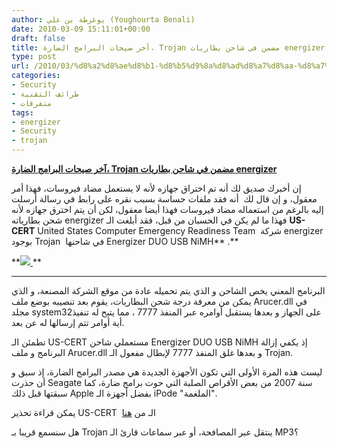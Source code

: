 ```yaml
---
author: يوغرطة بن علي (Youghourta Benali)
date: 2010-03-09 15:11:01+00:00
draft: false
title: آخر صيحات البرامج الضارة، Trojan مضمن في شاحن بطاريات energizer
type: post
url: /2010/03/%d8%a2%d8%ae%d8%b1-%d8%b5%d9%8a%d8%ad%d8%a7%d8%aa-%d8%a7%d9%84%d8%a8%d8%b1%d8%a7%d9%85%d8%ac-%d8%a7%d9%84%d8%b6%d8%a7%d8%b1%d8%a9%d8%8c-trojan-%d9%85%d8%b6%d9%85%d9%86-%d9%81%d9%8a-%d8%b4%d8%a7%d8%ad/
categories:
- Security
- طرائف التقنية
- متفرقات
tags:
- energizer
- Security
- trojan
---
```


[**آخر صيحات البرامج الضارة، Trojan مضمن في شاحن بطاريات energizer**](https://www.it-scoop.com/2010/03/%d8%a2%d8%ae%d8%b1-%d8%b5%d9%8a%d8%ad%d8%a7%d8%aa-%d8%a7%d9%84%d8%a8%d8%b1%d8%a7%d9%85%d8%ac-%d8%a7%d9%84%d8%b6%d8%a7%d8%b1%d8%a9%d8%8c-trojan-%d9%85%d8%b6%d9%85%d9%86-%d9%81%d9%8a-%d8%b4%d8%a7%d8%ad/)


إن أخبرك صديق لك أنه تم اختراق جهازه لأنه لا يستعمل مضاد فيروسات، فهذا أمر معقول، و إن قال لك  أنه فقد ملفات حساسة بسبب نقره على رابط في رسالة أرسلت إليه بالرغم من استعماله مضاد فيروسات فهذا أيضا معقول، لكن أن يتم اخترق جهازه لأنه شحن بطارياته energizer فهذا ما لم يكن في الحسبان من قبل، فقد أبلغت الـ **US-CERT** United States Computer Emergency Readiness Team  شركة energizer بوجود Trojan  في شاحنها Energizer DUO USB NiMH** .**

**[![](https://www.it-scoop.com/wp-content/uploads/2010/03/energizer-duo-charger.jpg)
](https://www.it-scoop.com/2010/03/%d8%a2%d8%ae%d8%b1-%d8%b5%d9%8a%d8%ad%d8%a7%d8%aa-%d8%a7%d9%84%d8%a8%d8%b1%d8%a7%d9%85%d8%ac-%d8%a7%d9%84%d8%b6%d8%a7%d8%b1%d8%a9%d8%8c-trojan-%d9%85%d8%b6%d9%85%d9%86-%d9%81%d9%8a-%d8%b4%d8%a7%d8%ad/)
**

** **

البرنامج المعني يخص الشاحن و الذي يتم تحميله عادة من موقع الشركة المصنعة، و الذي يمكن من معرفة درجة شحن البطاريات، يقوم بعد تنصيبه بوضع ملف Arucer.dll في مجلد system32على الجهاز و بعدها يستقبل أوامره عبر المنفذ 7777 ، مما يتيح له تنفيذ أية أوامر تتم إرسالها له عن بعد.

تطمئن الـ US-CERT مستعملي شاحن Energizer DUO USB NiMH إذ يكفي إزالة البرنامج و ملف Arucer.dll و بعدها غلق المنفذ 7777 لإبطال مفعول الـ Trojan.

ليست هذه المرة الأولى التي تكون الأجهزة الجديدة هي مصدر البرامج الضارة، إذ سبق و أن حذرت Seagate سنة 2007 من بعض الأقراص الصلبة التي حوت برامج ضارة، كما سبقتها قبل ذلك Apple بفضل أجهزة الـ iPode "الملغمة".

يمكن قراءة تحذير US-CERT  الـ من [هنا](http://www.kb.cert.org/vuls/id/154421)

هل سنسمع قريبا بـ Trojan ينتقل عبر المصافحة، أو عبر سماعات قارئ الـ MP3؟
